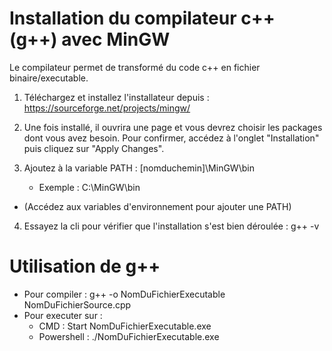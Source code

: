# **Installation du compilateur c++ (g++) avec MinGW**
Le compilateur permet de transformé du code c++ en fichier binaire/executable.

1. Téléchargez et installez l'installateur depuis : https://sourceforge.net/projects/mingw/

2. Une fois installé, il ouvrira une page et vous devrez choisir les packages dont vous avez besoin. Pour confirmer, accédez à l'onglet "Installation" puis cliquez sur "Apply Changes".

3. Ajoutez à la variable PATH : [nomduchemin]\MinGW\bin
    * Exemple : C:\MinGW\bin 
* (Accédez aux variables d'environnement pour ajouter une PATH)

4. Essayez la cli pour vérifier que l'installation s'est bien déroulée : g++ -v



# **Utilisation de g++**
* Pour compiler : g++ -o NomDuFichierExecutable NomDuFichierSource.cpp
* Pour executer sur :
    * CMD : Start NomDuFichierExecutable.exe
    * Powershell : ./NomDuFichierExecutable.exe 